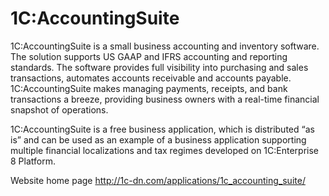 # 1C:AccountingSuite

1C:AccountingSuite is a small business accounting and inventory software. The solution supports US GAAP and IFRS accounting and reporting standards. The software provides full visibility into purchasing and sales transactions, automates accounts receivable and accounts payable. 1C:AccountingSuite makes managing payments, receipts, and bank transactions a breeze, providing business owners with a real-time financial snapshot of operations.

1C:AccountingSuite is a free business application, which is distributed “as is” and can be used as an example of a business application supporting multiple financial localizations and tax regimes developed on 1C:Enterprise 8 Platform.

Website home page http://1c-dn.com/applications/1c_accounting_suite/
